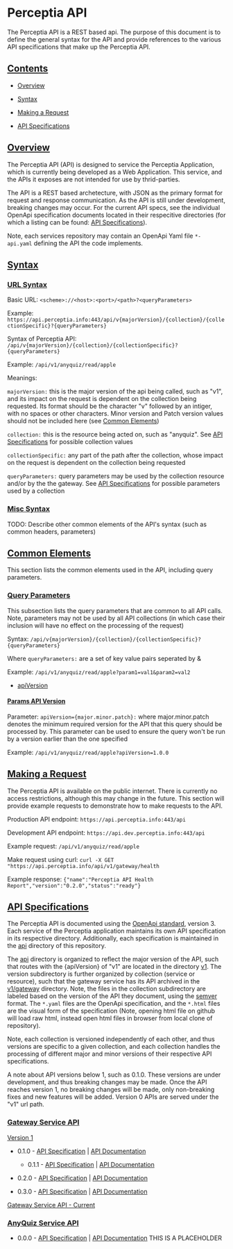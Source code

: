 # Perceptia API

The Perceptia API is a REST based api. The purpose of this document is to define the general syntax for the API and provide references to the various API specifications that make up the Perceptia API.

## [Contents](#Contents)

* [Overview](#overview)

* [Syntax](#syntax)

* [Making a Request](#making-a-request)

* [API Specifications](#api-specifications)

## [Overview](#overview)

The Perceptia API (API) is designed to service the Perceptia Application, which is currently being developed as a Web Application. This service, and the APIs it exposes are not intended for use by thrid-parties.

The API is a REST based archetecture, with JSON as the primary format for request and response communication. As the API is still under development, breaking changes may occur. For the current API specs, see the individual OpenApi specification documents located in their respecitive directories (for which a listing can be found: [API Specifications](#api-specifications)).

Note, each services repository may contain an OpenApi Yaml file `*-api.yaml` defining the API the code implements.

## [Syntax](#Syntax)

### [URL Syntax](#url-syntax)

Basic URL: `<scheme>://<host>:<port>/<path>?<queryParameters>`

Example: `https://api.perceptia.info:443/api/v{majorVersion}/{collection}/{collectionSpecific}?{queryParameters}`

Syntax of Perceptia API: `/api/v{majorVersion}/{collection}/{collectionSpecific}?{queryParameters}`

Example: `/api/v1/anyquiz/read/apple`

Meanings:

   `majorVersion:` this is the major version of the api being called, such as "v1", and its impact on the request is dependent on the collection being requested. Its format should be the character "v" followed by an intiger, with no spaces or other characters. Minor version and Patch version values should not be included here (see [Common Elements](#common-elements))

   `collection:` this is the resource being acted on, such as "anyquiz". See [API Specifications](#api-specifications) for possible collection values

   `collectionSpecific:` any part of the path after the collection, whose impact on the request is dependent on the collection being requested

   `queryParameters:` query parameters may be used by the collection resource and/or by the the gateway. See [API Specifications](#api-specifications) for possible parameters used by a collection

### [Misc Syntax](#misc-syntax)

TODO: Describe other common elements of the API's syntax (such as common headers, parameters)

## [Common Elements](#common-elements)

This section lists the common elements used in the API, including query parameters.

### [Query Parameters](#query-parameters)

This subsection lists the query parameters that are common to all API calls. Note, parameters may not be used by all API collections (in which case their inclusion will have no effect on the processing of the request)

Syntax: `/api/v{majorVersion}/{collection}/{collectionSpecific}?{queryParameters}`

Where `queryParameters:` are a set of key value pairs seperated by &

Example: `/api/v1/anyquiz/read/apple?param1=val1&param2=val2`

* [apiVersion](#params-api-version)

#### [Params API Version](#params-api-version)

Parameter: `apiVersion={major.minor.patch}:` where major.minor.patch denotes the minimum required version for the API that this query should be processed by. This parameter can be used to ensure the query won't be run by a version earlier than the one specified

Example: `/api/v1/anyquiz/read/apple?apiVersion=1.0.0`

## [Making a Request](#making-a-request)

The Perceptia API is available on the public internet. There is currently no access restrictions, although this may change in the future. This section will provide example requests to demonstrate how to make requests to the API.

Production API endpoint: `https://api.perceptia.info:443/api`

Development API endpoint: `https://api.dev.perceptia.info:443/api`

Example request: `/api/v1/anyquiz/read/apple`

Make request using curl: `curl -X GET "https://api.perceptia.info/api/v1/gateway/health`

Example response: `{"name":"Perceptia API Health Report","version":"0.2.0","status":"ready"}`

## [API Specifications](#api-specifications)

The Perceptia API is documented using the [OpenApi standard](https://github.com/OAI/OpenAPI-Specification/blob/master/versions/3.0.2.md), version 3. Each service of the Perceptia application maintains its own API specification in its respective directory. Additionally, each specification is maintained in the [api](./../api/) directory of this repository.

The [api](./../api/) directory is organized to reflect the major version of the API, such that routes with the {apiVersion} of "v1" are located in the directory [v1](./v1). The version subdirectory is further organized by collection (service or resource), such that the gateway service has its API archived in the [v1/gateway](./v1/gateway) directory. Note, the files in the collection subdirectory are labeled based on the version of the API they document, using the [semver](https://semver.org/spec/v2.0.0.html) format. The `*.yaml` files are the OpenApi specification, and the `*.html` files are the visual form of the specification (Note, opening html file on github will load raw html, instead open html files in browser from local clone of repository).

Note, each collection is versioned independently of each other, and thus versions are specific to a given collection, and each collection handles the processing of different major and minor versions of their respective API specifications.

A note about API versions below 1, such as 0.1.0. These versions are under development, and thus breaking changes may be made. Once the API reaches version 1, no breaking changes will be made, only non-breaking fixes and new features will be added. Version 0 APIs are served under the "v1" url path.

### [Gateway Service API](#gateway-service-api)

[Version 1](./v1/gateway)

* 0.1.0 - [API Specification](./v1/gateway/0.1.0.yaml) | [API Documentation](./v1/gateway/0.1.0.html)

  * 0.1.1 - [API Specification](./v1/gateway/0.1.1.yaml) | [API Documentation](./v1/gateway/0.1.1.html)

* 0.2.0 - [API Specification](./v1/gateway/0.2.0.yaml) | [API Documentation](./v1/gateway/0.2.0.html)

* 0.3.0 - [API Specification](./v1/gateway/0.3.0.yaml) | [API Documentation](./v1/gateway/0.3.0.html)

[Gateway Service API - Current](./../gateway/gateway-service-api.yaml)

### [AnyQuiz Service API](#anyquzi-service-api)

* 0.0.0 - [API Specification](./v1/anyquiz/0.1.0.yaml) | [API Documentation](./v1/anyquiz/0.1.0.html) THIS IS A PLACEHOLDER
